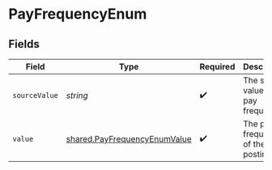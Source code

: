 # PayFrequencyEnum


## Fields

| Field                                                                               | Type                                                                                | Required                                                                            | Description                                                                         | Example                                                                             |
| ----------------------------------------------------------------------------------- | ----------------------------------------------------------------------------------- | ----------------------------------------------------------------------------------- | ----------------------------------------------------------------------------------- | ----------------------------------------------------------------------------------- |
| `sourceValue`                                                                       | *string*                                                                            | :heavy_check_mark:                                                                  | The source value of the pay frequency.                                              | Hourly                                                                              |
| `value`                                                                             | [shared.PayFrequencyEnumValue](../../../sdk/models/shared/payfrequencyenumvalue.md) | :heavy_check_mark:                                                                  | The pay frequency of the job postings.                                              | hourly                                                                              |